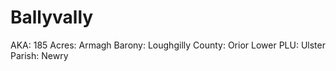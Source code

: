 # Ballyvally

AKA: 185
Acres: Armagh
Barony: Loughgilly
County: Orior Lower
PLU: Ulster
Parish: Newry